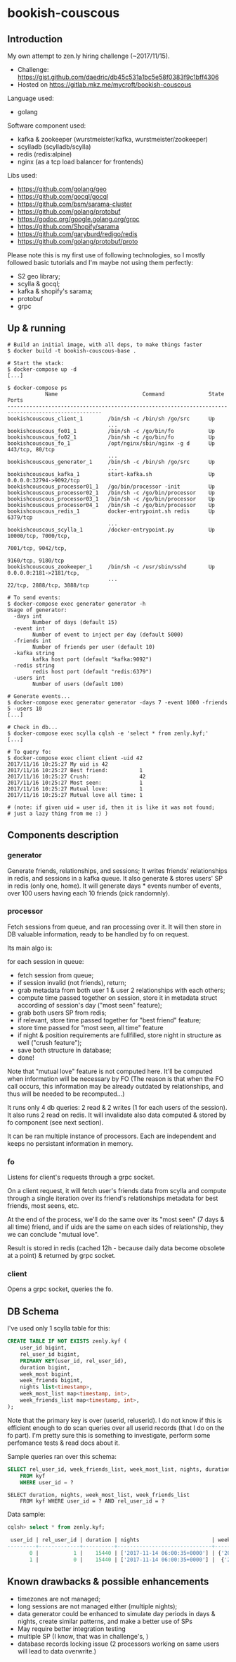 bookish-couscous
================

## Introduction

My own attempt to zen.ly hiring challenge (~2017/11/15).

- Challenge: https://gist.github.com/daedric/db45c531a1bc5e58f0383f9c1bff4306
- Hosted on https://gitlab.mkz.me/mycroft/bookish-couscous

Language used:

- golang

Software component used:

- kafka & zookeeper (wurstmeister/kafka, wurstmeister/zookeeper)
- scylladb (scylladb/scylla)
- redis (redis:alpine)
- nginx (as a tcp load balancer for frontends)

Libs used:

- https://github.com/golang/geo
- https://github.com/gocql/gocql
- https://github.com/bsm/sarama-cluster
- https://github.com/golang/protobuf
- https://godoc.org/google.golang.org/grpc
- https://github.com/Shopify/sarama
- https://github.com/garyburd/redigo/redis
- https://github.com/golang/protobuf/proto

Please note this is my first use of following technologies, so I mostly
followed basic tutorials and I'm maybe not using them perfectly:

- S2 geo library;
- scylla & gocql;
- kafka & shopify's sarama;
- protobuf
- grpc


## Up & running

```shell
# Build an initial image, with all deps, to make things faster
$ docker build -t bookish-couscous-base .

# Start the stack:
$ docker-compose up -d
[...]

$ docker-compose ps
            Name                           Command              State              Ports
----------------------------------------------------------------------------------------------------
bookishcouscous_client_1        /bin/sh -c /bin/sh /go/src      Up
                                ...
bookishcouscous_fo01_1          /bin/sh -c /go/bin/fo           Up
bookishcouscous_fo02_1          /bin/sh -c /go/bin/fo           Up
bookishcouscous_fo_1            /opt/nginx/sbin/nginx -g d      Up      443/tcp, 80/tcp
                                ...
bookishcouscous_generator_1     /bin/sh -c /bin/sh /go/src      Up
                                ...
bookishcouscous_kafka_1         start-kafka.sh                  Up      0.0.0.0:32794->9092/tcp
bookishcouscous_processor01_1   /go/bin/processor -init         Up
bookishcouscous_processor02_1   /bin/sh -c /go/bin/processor    Up
bookishcouscous_processor03_1   /bin/sh -c /go/bin/processor    Up
bookishcouscous_processor04_1   /bin/sh -c /go/bin/processor    Up
bookishcouscous_redis_1         docker-entrypoint.sh redis      Up      6379/tcp
                                ...
bookishcouscous_scylla_1        /docker-entrypoint.py           Up      10000/tcp, 7000/tcp,
                                                                        7001/tcp, 9042/tcp,
                                                                        9160/tcp, 9180/tcp
bookishcouscous_zookeeper_1     /bin/sh -c /usr/sbin/sshd       Up      0.0.0.0:2181->2181/tcp,
                                ...                                     22/tcp, 2888/tcp, 3888/tcp

# To send events:
$ docker-compose exec generator generator -h
Usage of generator:
  -days int
        Number of days (default 15)
  -event int
        Number of event to inject per day (default 5000)
  -friends int
        Number of friends per user (default 10)
  -kafka string
        kafka host port (default "kafka:9092")
  -redis string
        redis host port (default "redis:6379")
  -users int
        Number of users (default 100)

# Generate events...
$ docker-compose exec generator generator -days 7 -event 1000 -friends 5 -users 10
[...]

# Check in db...
$ docker-compose exec scylla cqlsh -e 'select * from zenly.kyf;'
[...]

# To query fo:
$ docker-compose exec client client -uid 42
2017/11/16 10:25:27 My uid is 42
2017/11/16 10:25:27 Best friend:          1
2017/11/16 10:25:27 Crush:                42
2017/11/16 10:25:27 Most seen:            1
2017/11/16 10:25:27 Mutual love:          1
2017/11/16 10:25:27 Mutual love all time: 1

# (note: if given uid = user id, then it is like it was not found;
# just a lazy thing from me :) )
```


## Components description

### generator

Generate friends, relationships, and sessions; It writes friends' relationships in redis,
and sessions in a kafka queue. It also generate & stores users' SP in redis (only one, home).
It will generate days * events number of events, over 100 users having each 10 friends (pick randomnly).

### processor

Fetch sessions from queue, and ran processing over it. It will then store in DB valuable information,
ready to be handled by fo on request.

Its main algo is:

for each session in queue:

- fetch session from queue;
- if session invalid (not friends), return;
- grab metadata from both user 1 & user 2 relationships with each others;
- compute time passed together on session, store it in metadata struct according of session's day ("most seen" feature);
- grab both users SP from redis;
- if relevant, store time passed together for "best friend" feature;
- store time passed for "most seen, all time" feature
- if night & position requirements are fullfilled, store night in structure as well ("crush feature");
- save both structure in database;
- done!

Note that "mutual love" feature is not computed here. It'll be computed when information will
be necessary by FO (The reason is that when the FO call occurs, this information may be
already outdated by relationships, and thus will be needed to be recomputed...)

It runs only 4 db queries: 2 read & 2 writes (1 for each users of the session).
It also runs 2 read on redis.
It will invalidate also data computed & stored by fo component (see next section).

It can be ran multiple instance of processors. Each are independent and keeps no persistant information
in memory.

### fo

Listens for client's requests through a grpc socket.

On a client request, it will fetch user's friends data from scylla and compute through a single iteration
over its friend's relationships metadata for best friends, most seens, etc.

At the end of the process, we'll do the same over its "most seen" (7 days & all time) friend,
and if uids are the same on each sides of relationship, they we can conclude "mutual love".

Result is stored in redis (cached 12h - because daily data become obsolete at a point) & returned by grpc socket.

### client

Opens a grpc socket, queries the fo.


## DB Schema

I've used only 1 scylla table for this:

```sql
CREATE TABLE IF NOT EXISTS zenly.kyf (
    user_id bigint,
    rel_user_id bigint,
    PRIMARY KEY(user_id, rel_user_id),
    duration bigint,
    week_most bigint,
    week_friends bigint,
    nights list<timestamp>,
    week_most_list map<timestamp, int>,
    week_friends_list map<timestamp, int>,
);
```

Note that the primary key is over (userid, reluserid). I do not know if this is
efficient enough to do scan queries over all userid records (that I do on the
fo part). I'm pretty sure this is something to investigate, perform some
perfomance tests & read docs about it.

Sample queries ran over this schema:

```sql
SELECT rel_user_id, week_friends_list, week_most_list, nights, duration
    FROM kyf
    WHERE user_id = ?
```

```
SELECT duration, nights, week_most_list, week_friends_list
    FROM kyf WHERE user_id = ? AND rel_user_id = ?
```

Data sample:

```sql
cqlsh> select * from zenly.kyf;

 user_id | rel_user_id | duration | nights                       | week_friends_list                                                                                                                                                                                                                              | week_most_list
---------+-------------+----------+------------------------------+------------------------------------------------------------------------------------------------------------------------------------------------------------------------------------------------------------------------------------------------+------------------------------------------------------------------------------------------------------------------------------------------------------------------------------------------------------------------------------------------------
       0 |           1 |    15440 | ['2017-11-14 06:00:35+0000'] | {'2017-11-11 00:00:00+0000': 1973, '2017-11-12 00:00:00+0000': 2127, '2017-11-13 00:00:00+0000': 1569, '2017-11-14 00:00:00+0000': 1818, '2017-11-15 00:00:00+0000': 2516, '2017-11-16 00:00:00+0000': 2348, '2017-11-17 00:00:00+0000': 1131} | {'2017-11-11 00:00:00+0000': 2167, '2017-11-12 00:00:00+0000': 2127, '2017-11-13 00:00:00+0000': 1569, '2017-11-14 00:00:00+0000': 2289, '2017-11-15 00:00:00+0000': 2516, '2017-11-16 00:00:00+0000': 2348, '2017-11-17 00:00:00+0000': 1236}
       1 |           0 |    15440 | ['2017-11-14 06:00:35+0000'] |  {'2017-11-11 00:00:00+0000': 2167, '2017-11-12 00:00:00+0000': 2127, '2017-11-13 00:00:00+0000': 1569, '2017-11-14 00:00:00+0000': 1913, '2017-11-15 00:00:00+0000': 1916, '2017-11-16 00:00:00+0000': 2065, '2017-11-17 00:00:00+0000': 788} | {'2017-11-11 00:00:00+0000': 2167, '2017-11-12 00:00:00+0000': 2127, '2017-11-13 00:00:00+0000': 1569, '2017-11-14 00:00:00+0000': 2289, '2017-11-15 00:00:00+0000': 2516, '2017-11-16 00:00:00+0000': 2348, '2017-11-17 00:00:00+0000': 1236}
```

## Known drawbacks & possible enhancements

- timezones are not managed;
- long sessions are not managed either (multiple nights);
- data generator could be enhanced to simulate day periods in days & nights, create similar
  patterns, and make a better use of SPs
- May require better integration testing
- multiple SP (I know, that was in challenge's, )
- database records locking issue (2 processors working on same users will lead to data overwrite.)

